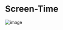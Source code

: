 # Screen-Time
![image](https://user-images.githubusercontent.com/99505483/189729129-f66f4630-2251-4c0e-9607-ffc6d29b14c6.png)
